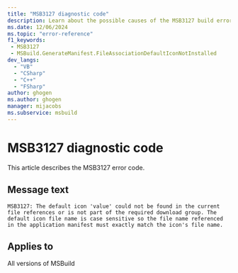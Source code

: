 ```yaml
---
title: "MSB3127 diagnostic code"
description: Learn about the possible causes of the MSB3127 build error, and get troubleshooting tips.
ms.date: 12/06/2024
ms.topic: "error-reference"
f1_keywords:
 - MSB3127
 - MSBuild.GenerateManifest.FileAssociationDefaultIconNotInstalled
dev_langs:
  - "VB"
  - "CSharp"
  - "C++"
  - "FSharp"
author: ghogen
ms.author: ghogen
manager: mijacobs
ms.subservice: msbuild
---
```


# MSB3127 diagnostic code

<!-- :::ErrorDefinitionDescription::: -->
<!-- :::editable-content name="introDescription"::: -->
This article describes the MSB3127 error code.
<!-- :::editable-content-end::: -->

## Message text

`MSB3127: The default icon 'value' could not be found in the current file references or is not part of the required download group. The default icon file name is case sensitive so the file name referenced in the application manifest must exactly match the icon's file name.`

<!-- :::editable-content name="postOutputDescription"::: -->
<!--
{StrBegin="MSB3127: "}
-->
<!-- :::editable-content-end::: -->
<!-- :::ErrorDefinitionDescription-end::: -->

## Applies to

All versions of MSBuild
